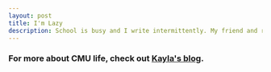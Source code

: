 ```yaml
---
layout: post
title: I'm Lazy
description: School is busy and I write intermittently. My friend and recitation partner writes great posts about her CMU/CS/Psych life. Check out her blog too!
---
```


### For more about CMU life, check out [Kayla's blog](https://itspossiblelab.com/).